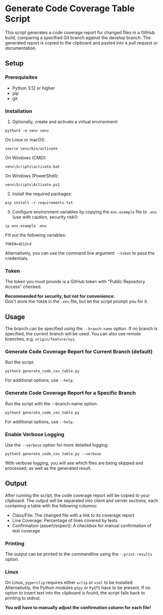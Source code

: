 # Generate Code Coverage Table Script

This script generates a code coverage report for changed files in a GitHub build, comparing a specified Git branch against the develop branch. 
The generated report is copied to the clipboard and pasted into a pull request or documentation.

## Setup

### Prerequisites

- Python 3.12 or higher
- pip
- git

### Installation

1. Optionally, create and activate a virtual environment:
```
python3 -m venv venv
```
On Linux or macOS:
```
source venv/bin/activate
```
On Windows (CMD):
```
venv\Scripts\activate.bat
```
On Windows (PowerShell):
```
venv\Scripts\Activate.ps1
```

2. Install the required packages:
```
pip install -r requirements.txt
```

3. Configure environment variables by copying the `env.example` file to `.env` (use with caution, security risk!):
```
cp env.example .env
```
Fill out the following variables:
```
TOKEN=ab12cd
```

Alternatively, you can use the command line argument `--token` to pass the credentials.
### Token
The token you must provide is a GitHub token with "Public Repository Access" checked.

**Recommended for security, but not for convenience:**  
Don't store the `TOKEN` in the `.env` file, but let the script prompt you for it.

## Usage

The branch can be specified using the `--branch-name` option. If no branch is specified, the current branch will be used.
You can also use remote branches, e.g. `origin/feature/xyz`.

### Generate Code Coverage Report for Current Branch (default)

Run the script:
```
python3 generate_code_cov_table.py
```
For additional options, use `--help`.

### Generate Code Coverage Report for a Specific Branch

Run the script with the --branch-name option:
```
python3 generate_code_cov_table.py
```
For additional options, use `--help`.

### Enable Verbose Logging

Use the `--verbose` option for more detailed logging:
```
python3 generate_code_cov_table.py --verbose
```
With verbose logging, you will see which files are being skipped and processed, as well as the generated result.

## Output

After running the script, the code coverage report will be copied to your clipboard. 
The output will be separated into client and server sections, each containing a table with the following columns:

- Class/File: The changed file with a link to its coverage report
- Line Coverage: Percentage of lines covered by tests
- Confirmation (assert/expect): A checkbox for manual confirmation of test coverage

### Printing

The output can be printed to the commandline using the `--print-results` option.

### Linux

On Linux, `pyperclip` requires either `xclip` or `xsel` to be installed. 
Alternatively, the Python modules `qtpy` or `PyQT5` have to be present. 
If no option to insert text into the clipboard is found, the script falls back to printing to stdout.

**You will have to manually adjust the confirmation column for each file!**
